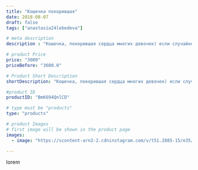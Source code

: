 ```yaml
---
title: "Кошечка покорившая"
date: 2018-08-07
draft: false
tags: ["anastasia24lebedeva"]

# meta description
description : "Кошечка, покорившая сердца многих девочек) если случайно я не успеваю сделать хотябы одну такую малышку на ярмарку, это просто кошмар, она нужна всегда всем))) "

# product Price
price: "3000"
priceBefore: "3600.0"

# Product Short Description
shortDescription: "Кошечка, покорившая сердца многих девочек) если случайно я не успеваю сделать хотябы одну такую малышку на ярмарку, это просто кошмар, она нужна всегда всем))) #игрушкикрючком #китти #плюшевыеигрушки"

#product ID
productID: "BmK694QnlCD"

# type must be "products"
type: "products"

# product Images
# first image will be shown in the product page
images:
  - image: "https://scontent-arn2-2.cdninstagram.com/v/t51.2885-15/e35/37832920_1046455418848140_8425365326551580672_n.jpg?se=7&tp=1&_nc_ht=scontent-arn2-2.cdninstagram.com&_nc_cat=100&_nc_ohc=NPmqtUYOJ9MAX-ZolJD&ccb=7-4&oh=b7d8771aa4c6b20cb1623457b4dd7dcb&oe=6084F7EF&ig_cache_key=MTg0MDU0MjczNjcyODM0Njc1NQ%3D%3D.2-ccb7-4"

---
```

lorem
